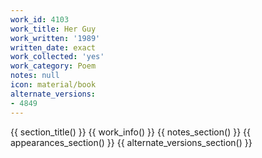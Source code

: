 ```yaml
---
work_id: 4103
work_title: Her Guy
work_written: '1989'
written_date: exact
work_collected: 'yes'
work_category: Poem
notes: null
icon: material/book
alternate_versions:
- 4849
---
```


{{ section_title() }}
{{ work_info() }}
{{ notes_section() }}
{{ appearances_section() }}
{{ alternate_versions_section() }}